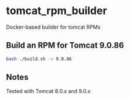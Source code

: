 # tomcat_rpm_builder

Docker-based builder for tomcat RPMs

## Build an RPM for Tomcat 9.0.86

```bash
bash ./build.sh -v 9.0.86
```

## Notes

Tested with Tomcat 8.0.x and 9.0.x
